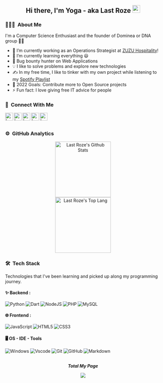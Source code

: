 <div align="center">
  <h2> 
    Hi there, I'm Yoga - aka Last Roze <img width="25px" src="https://c.tenor.com/nebZyl8oN7IAAAAi/wave-hello.gif" width="30px">
  </h2>
</div>

### 👨🏻‍💻 &nbsp;About Me

I'm a Computer Science Enthusiast and the founder of Dominea or DNA group 👨‍💻

- 🔭 I’m currently working as an Operations Strategist at [ZUZU Hospitality][zuzu]!
- 🌱 I’m currently learning everything 😃
- 🔏 Bug bounty hunter on Web Applications
- 💡 I like to solve problems and explore new technologies
- ✍️ In my free time, I like to tinker with my own project while listening to my [Spotify Playlist][spotify]
- 🥅 2022 Goals: Contribute more to Open Source projects
- ⚡ Fun fact: I love giving free IT advice for people

### 🙈 &nbsp;Connect With Me

[<img align="left" alt="Last Roze | LinkedIn" width="25px" src="https://cdn2.iconfinder.com/data/icons/social-media-2285/512/1_Linkedin_unofficial_colored_svg-256.png" />][linkedin]&ensp;
[<img align="left" alt="Last Roze | WhatsApp" width="25px" src="https://cdn2.iconfinder.com/data/icons/social-media-2285/512/1_Whatsapp2_colored_svg-256.png" />][WhatsApp]&ensp;
[<img align="left" alt="Last Roze | Facebook" width="25px" src="https://cdn1.iconfinder.com/data/icons/social-media-2285/512/Colored_Facebook3_svg-256.png" />][facebook]&ensp;
[<img align="left" alt="Last Roze | Instagram" width="25px" src="https://cdn2.iconfinder.com/data/icons/social-media-2285/512/1_Instagram_colored_svg_1-256.png" />][instagram]&ensp;
[<img align="left" alt="Last Roze | Twitter" width="25px" src="https://cdn2.iconfinder.com/data/icons/social-media-2285/512/1_Twitter3_colored_svg-256.png" />][twitter]&ensp;
<br /><br />
### ⚙️ &nbsp;GitHub Analytics

<p align="center">
  <a href="https://github.com/LastRoze">
    <img alt="Last Roze's Github Stats" height="180em" src="https://readme-stats.lastroze.vercel.app/api?username=LastRoze&show_icons=true&include_all_commits=true&count_private=true&theme=dracula"/>
    <br>
    <img alt="Last Roze's Top Lang" height="180em" src="https://readme-stats.lastroze.vercel.app/api/top-langs/?username=LastRoze&layout=compact&langs_count=8&theme=dracula"/>
  </a>
</p>

### 🛠 &nbsp;Tech Stack

Technologies that I've been learning and picked up along my programming journey.

#### ✨ Backend : <br />

![Python](https://img.shields.io/badge/-Python-05122A?style=flat-square&logo=python&logoColor=F7B500)
![Dart](https://img.shields.io/badge/-Dart-05122A?style=flat-square&logo=dart&logoColor=007ACC)
![NodeJS](https://img.shields.io/badge/-NodeJS-05122A?style=flat-square&logo=data:image/png;base64,iVBORw0KGgoAAAANSUhEUgAAAA4AAAAOCAMAAAAolt3jAAAAgVBMVEUzmTMzkTM0mDQslSwtlS00mzQAAAA7nTsymDIzmDMwmDAymTIzmDMzmTMzmDMzmDMzlzM0mTQzmTMzmTMzmTMzmTMzmTM0mjQ1nDUxlzEymDIzmTMzmTMzmTMzmTMzmTMwlzAzmTMzmTMzmTMzmTMzmTMzmTM0mTQzmTMzmTP///8ybrFJAAAAKXRSTlMAAAAAAAAAAAAAAA9RxlIRBjSR6/7vmzkIAyd21Nt8JwMauPwrKvlQxcV6L9IAAABUSURBVAjXY2RgZGTkYGQEUl8ZwUx2EAUSZfz0jVESSPEygMAXkIgiIyMbAwT8+v+fUeU/jAfkMzKqMjLDuX//k8ZFMwrNIjRnoDkS7AUZxqcQLwAA4+0cex8ENfMAAAAASUVORK5CYII=)
![PHP](https://img.shields.io/badge/-PHP-05122A?style=flat-square&logo=php&logoColor=4951aa)
![MySQL](https://img.shields.io/badge/-MySQL-05122A?style=flat-square&logo=mysql&logoColor=4479A1)

#### 🌐 Frontend : <br />

![JavaScript](https://img.shields.io/badge/-JavaScript-05122A?style=flat&logo=javascript)
![HTML5](https://img.shields.io/badge/-HTML5-E34F26?style=flat-square&logo=html5&logoColor=white)
![CSS3](https://img.shields.io/badge/-CSS3-black?style=flat-square&logo=css3)

#### 🖥 OS - IDE - Tools <br />

![Windows](https://img.shields.io/badge/-VPS-05122A?style=flat&logo=windows)
![Vscode](https://img.shields.io/badge/-Vscode-05122A?style=flat&logo=visual-studio-code)
![Git](https://img.shields.io/badge/-Git-05122A?style=flat&logo=git)
![GitHub](https://img.shields.io/badge/-GitHub-05122A?style=flat&logo=github)
![Markdown](https://img.shields.io/badge/-Markdown-05122A?style=flat&logo=markdown)
<br /><br />
<p align="center"><b><i>Total My Page</i></b></p>
<p align="center">
	<a href="" alt="">
		<img src="https://visitor-badge.glitch.me/badge?page_id=LastRoze/LastRoze" /></a>
</p>

[linkedin]: https://www.linkedin.com/in/lastroze/
[whatsapp]: http://wa.me/+6285739900800
[facebook]: https://lastroze.github.io/
[instagram]: https://www.instagram.com/lastroze/
[twitter]: https://twitter.com/LastRoze
[spotify]: https://open.spotify.com/user/lastroze?si=9e56c7771e204d2e&nd=1
[zuzu]: https://zuzuhospitality.com/
